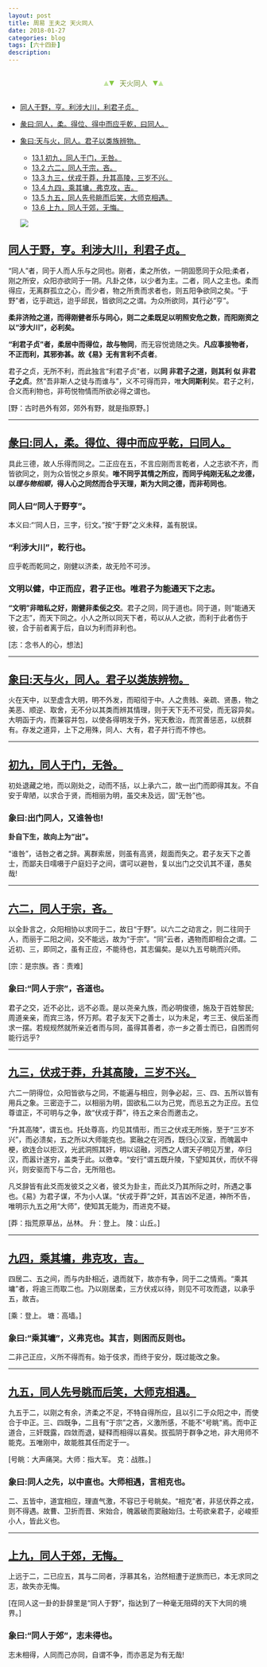```yaml
---
layout: post
title: 周易 王夫之 天火同人
date: 2018-01-27
categories: blog
tags: [六十四卦]
description: 
---
```


<span id = "jump"></span>


<section style="margin: 0px auto; text-align: center;">
    <section class="xhr" style="width: 0px; height: 0px; border-left: 5px solid transparent; border-right: 5px solid transparent; border-bottom: 10px solid rgb(135, 201, 67); display: inline-block; opacity: 0.5; border-top-color: rgb(135, 201, 67);"></section>
    <section class="xhr" style="width: 0px; height: 0px; border-left: 5px solid transparent; border-right: 5px solid transparent; border-top: 10px solid rgb(135, 201, 67); display: inline-block; margin-left: -3px; border-bottom-color: rgb(135, 201, 67);"></section>
    <section style="
margin-left: 0.5em;
display: inline-block;">
        <p>
            <span style="color: rgb(118, 146, 60);">天火同人</span>
        </p>
    </section>
    <section class="xhr" style="margin-left: 0.5em; width: 0px; height: 0px; border-left: 5px solid transparent; border-right: 5px solid transparent; border-top: 10px solid rgb(135, 201, 67); display: inline-block; border-bottom-color: rgb(135, 201, 67);"></section>
    <section class="xhr" style="width: 0px; height: 0px; border-left: 5px solid transparent; border-right: 5px solid transparent; border-bottom: 10px solid rgb(135, 201, 67); display: inline-block; opacity: 0.5; margin-left: -3px; border-top-color: rgb(135, 201, 67);"></section>
</section>

- [同人于野，亨。利涉大川，利君子贞。](#jump利涉大川)
- [彖曰:同人，柔。得位、得中而应乎乾，曰同人。](#jump同人)
- [象曰:天与火，同人。君子以类族辨物。](#jump天与火)
  - [13.1 初九，同人于门，无咎。](#jump同人于门)
  - [13.2 六二，同人于宗，吝。](#jump同人于宗)
  - [13.3 九三，伏戎于莽，升其高陵，三岁不兴。](#jump伏戎于莽)
  - [13.4 九四，乘其墉，弗克攻，吉。](#jump乘其墉)
  - [13.5 九五，同人先号眺而后笑，大师克相遇。](#jump同人先号眺而后笑)
  - [13.6 上九，同人于郊，无悔。](#jump同人于郊)
  
  ![](http://www.guoyi360.com/uploads/allimg/130419/1-13041ZQ439340.jpg)
  
  
<span id = "jump同人于野"></span>
## [同人于野，亨。利涉大川，利君子贞。](#jump)
“同人”者，同于人而人乐与之同也。刚者，柔之所依，一阴固愿同于众阳;柔者，刚之所安，众阳亦欲同于一阴。凡卦之体，以少者为主。二者，同人之主也。柔而得应，无离群孤立之心，而少者，物之所贵而求者也，则五阳争欲同之矣。“于野”者，讫乎疏远，迨乎邱民，皆欲同之之谓。为众所欲同，其行必“亨”。


**柔非济险之道，而得刚健者乐与同心，则二之柔既足以明照安危之数，而阳刚资之以“涉大川”，必利矣。**


**“利君子贞”者，柔居中而得位，故与物同**，而无容悦诡随之失。**凡应事接物者，不正而利，其邪弥甚。故《易》无有言利不贞者**。


君子之贞，无所不利，而此独言“利君子贞”者，以**同 非君子之道，则其利 似 非君子之贞**。然“吾非斯人之徒与而谁与”，义不可得而异，唯**大同斯利**矣。君子之利，合义而利物也，非苟悦物情而所欲必得之谓也。


[野：古时邑外有郊，郊外有野，就是指原野。]

----

<span id = "jump同人"></span>
## [彖曰:同人，柔。得位、得中而应乎乾，曰同人。](#jump)
具此三德，故人乐得而同之。二正应在五，不言应刚而言乾者，人之志欲不齐，而皆欲同之，则为众皆悦之乡原矣。**唯不同乎其情之所应，而同乎纯刚无私之龙德，以*理与物相顺*，得人心之同然而合乎天理，斯为大同之德，而非苟同也**。

### 同人曰“同人于野亨”。
本义曰:“‘同人日，三字，衍文。”按“于野”之义未释，盖有脱误。

### “利涉大川”，乾行也。
应乎乾而乾同之，刚健以济柔，故无险不可涉。

### 文明以健，中正而应，君子正也。唯君子为能通天下之志。
**“文明”非暗私之好，刚健非柔佞之交**。君子之同，同于道也。同于道，则“能通天下之志”，而天下同之。小人之所以同天下者，苟以从人之欲，而利于此者伤于彼，合于前者离于后，自以为利而非利也。


[志：念书人的心，想法]

----

<span id = "jump天与火"></span>
## [象曰:天与火，同人。君子以类族辨物。](#jump)
火在天中，以至虚含大明，明不外发，而昭彻于中。人之贵贱、亲疏、贤愚，物之美恶、顺逆、取舍，无不分以其类而辨其情理，则于天下无不可受，而无容异矣。大明函于内，而兼容并包，以使各得明发于外，宪天敷治，而赏善惩恶，以统群有。存发之道异，上下之用殊，同人、大有，君子并行而不悖也。

----

<span id = "jump同人于门"></span>
## [初九，同人于门，无咎。](#jump)    
初处退藏之地，而以刚处之，动而不括，以上承六二，故一出门而即得其友。不自安于卑陋，以求合于贤，而相丽为明，虽交未及远，固“无咎”也。

### 象曰:出门同人，又谁咎也!
**卦自下生，故向上为“出”。**


“谁咎”，诘咎之者之辞。离群索居，则虽有高贤，觌面而失之。君子友天下之善士，而鄙夫日嚅嗫于户庭妇子之间，谓可以避咎，复以出门之交讥其不谨，愚矣哉!

----

<span id = "jump同人于宗"></span>
## [六二，同人于宗，吝。](#jump)  
以全卦言之，众阳相协以求同于二，故日“于野”。以六二之动言之，则二往同于人，而丽于二阳之间，交不能远，故为“于宗”。“同”云者，遇物而即相合之谓。二近初、三，即同之，虽有正应，不能待也，其志偏矣。是以九五号眺而兴师。


[宗：是宗族。吝：责难]

### 象曰:“同人于宗”，吝道也。
君子之交，近不必比，远不必乖。是以尧亲九族，而必明俊德，施及于百姓黎民;周道亲亲，而宾三洛，怀万邦。君子友天下之善士，以为未足，考三王、侯后圣而求一摆。若规规然就所亲近者而与同，虽得其善者，亦一乡之善士而已，自困而何能行远乎?

----

<span id = "jump伏戎于莽"></span>
## [九三，伏戎于莽，升其高陵，三岁不兴。](#jump)  
六二一阴得位，众阳皆欲与之同，不能遍与相应，则争必起，三、四、五所以皆有用兵之象。三密迩于二，以相丽为明，固欲私二以为己党，而忌五之为正应。五位尊谊正，不可明与之争，故“伏戎于莽”，待五之来合而邀击之。


“升其高陵”，谓五也。托处尊高，灼见其情形，而三之伏戎无所施，至于“三岁不兴”，而必溃矣，五之所以大师能克也。窦融之在河西，既归心汉室，而魄嚣中梗，欲连合以拒汉，光武洞照其奸，明以诏融，河西之人谓天子明见万里，卒归汉，而嚣计遂穷，盖类于此。以徼幸。“安行”谓五既升陵，下望知其伏，而伏不得兴，则安驱而下与二合，无所阻也。


凡爻辞皆有此爻而发彼爻之义者，彼爻为卦主，而此爻乃其所际之时，所遇之事也。《易》为君子谋，不为小人谋。“伏戎于莽”之奸，其吉凶不足道，神所不告，唯明示九五之用“大师”，使知其无能为，而进克不疑。


[莽：指荒原草丛，丛林。  升：登上。  陵：山丘。]

----

<span id = "jump乘其墉"></span>
## [九四，乘其墉，弗克攻，吉。](#jump) 
四居二、五之间，而与内卦相近，退而就下，故亦有争，同于二之情焉。“乘其墉”者，将逾三而取二也。乃以刚居柔，三方伏戎以待，则见不可攻而退，以承乎五，故吉。


[乘：登上。  塘：高墙。]

### 象曰:“乘其墉”，义弗克也。其吉，则困而反则也。
二非己正应，义所不得而有。始于伎求，而终于安分，既过能改之象。

----

<span id = "jump同人先号眺而后笑"></span>
## [九五，同人先号眺而后笑，大师克相遇。](#jump) 
九五于二，以刚之有余，济柔之不足，不特自得所应，且以引二于众阳之中，而使合于中正。三、四既争，二且有“于宗”之吝，义激所感，不能不“号眺”焉。而中正道合，三奸既露，四敛而退，疑释而相得以喜矣。拔孤阴于群争之地，非大用师不能克。五唯刚中，故能胜其任而定于一。


[号眺：大声痛哭。大师：指大军。 克：战胜。]

### 象曰:同人之先，以中直也。大师相遇，言相克也。
二、五皆中，道宜相应，理直气激，不容已于号眺矣。“相克”者，非惩伏莽之戎，则不得遇。故曹、卫折而晋、宋始合，魄嚣破而窦融始归。士苟欲亲君子，必峻拒小人，皆此义也。

----

<span id = "jump同人于郊"></span>
## [上九，同人于郊，无悔。](#jump) 
上远于二，二已应五，其与二同者，浮慕其名，泊然相遭于逆旅而已，本无求同之志，故失亦无悔。


[在同人这一卦的卦辞里是“同人于野”，指达到了一种毫无阻碍的天下大同的境界。]

### 象曰:“同人于郊”，志未得也。
志未相得，人同而己亦同，自谓不争，而亦恶足为有无哉!

  
  
  
  
  
  
